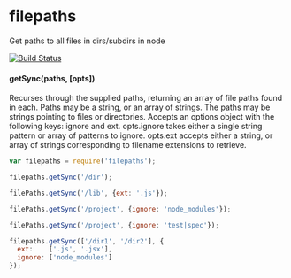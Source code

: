 filepaths
==============

Get paths to all files in dirs/subdirs in node

[![Build Status](https://travis-ci.org/danielstjules/filepaths.svg?branch=master)](https://travis-ci.org/danielstjules/filepaths)

#### getSync(paths, [opts])

Recurses through the supplied paths, returning an array of file paths found
in each. Paths may be a string, or an array of strings. The paths may be
strings pointing to files or directories. Accepts an options object with
the following keys: ignore and ext. opts.ignore takes either a single
string pattern or array of patterns to ignore. opts.ext accepts either
a string, or array of strings corresponding to filename extensions to
retrieve.

``` javascript
var filepaths = require('filepaths');

filepaths.getSync('/dir');

filePaths.getSync('/lib', {ext: '.js'});

filePaths.getSync('/project', {ignore: 'node_modules'});

filePaths.getSync('/project', {ignore: 'test|spec'});

filepaths.getSync(['/dir1', '/dir2'], {
  ext:    ['.js', '.jsx'],
  ignore: ['node_modules']
});
```
